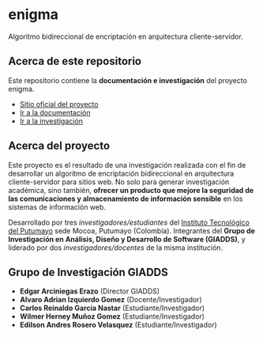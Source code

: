 # enigma
Algoritmo bidireccional de encriptación en arquitectura cliente-servidor.

## Acerca de este repositorio
Este repositorio contiene la **documentación e investigación** del proyecto enigma.

* <a href="https://andrewrosvel.github.io/enigma/" title="Proyecto Enigma" target="_blank">Sitio oficial del proyecto</a>
* <a href="https://andrewrosvel.github.io/enigma/docs/introduccion.html" title="Documentación" target="_blank">Ir a la documentación</a>
* <a href="https://andrewrosvel.github.io/enigma/inv/investigation.html" title="Investigación" target="_blank">Ir a la investigación</a>

## Acerca del proyecto
Este proyecto es el resultado de una investigación realizada con el fin de desarrollar un algoritmo de encriptación bidireccional en arquitectura cliente-servidor para sitios web.
No solo para generar investigación académica, sino también, **ofrecer un producto que mejore la seguridad de las comunicaciones y almacenamiento de información sensible** en los sistemas de información web.

Desarrollado por tres *investigadores/estudiantes* del [Instituto Tecnológico del Putumayo](http://www.itp.edu.co/ "Sitio ITP") sede Mocoa, Putumayo (Colombia). Integrantes del **Grupo de Investigación en Análisis, Diseño y Desarrollo de Software (GIADDS)**, y liderado por dos *investigadores/docentes* de la misma institución.

## Grupo de Investigación GIADDS
* __Edgar Arciniegas Erazo__ (Director GIADDS)
* __Alvaro Adrian Izquierdo Gomez__ (Docente/Investigador)
* __Carlos Reinaldo Garcia Nastar__ (Estudiante/Investigador)
* __Wilmer Herney Muñoz Gomez__ (Estudiante/Investigador)
* __Edilson Andres Rosero Velasquez__ (Estudiante/Investigador)
